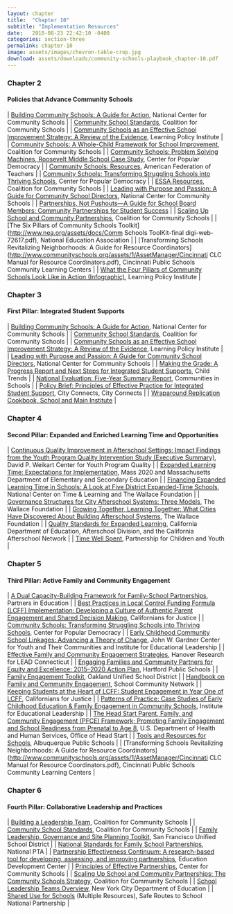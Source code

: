 ```yaml
---
layout: chapter
title:  "Chapter 10"
subtitle: "Implementation Resources"
date:   2018-08-23 22:42:10 -0400
categories: section-three
permalink: chapter-10
image: assets/images/chevron-table-crop.jpg
download: assets/downloads/community-schools-playbook_chapter-10.pdf
---
```

### Chapter 2
#### Policies that Advance Community Schools

| [Building Community Schools: A Guide for Action](http://www.nccs.org/sites/default/files/resource/NCCS_BuildingCommunitySchools.pdf), National Center for Community Schools |
| [Community School Standards](http://www.communityschools.org/resources/community_schools_standards_.aspx), Coalition for Community Schools |
| [Community Schools as an Effective School Improvement Strategy: A Review of the Evidence](https://learningpolicyinstitute.org/sites/default/files/product-files/Community_Schools_Effective_REPORT.pdf), Learning Policy Institute |
| [Community Schools: A Whole-Child Framework for School Improvement](http://www.communityschools.org/assets/1/AssetManager/Community-Schools-A-Whole-Child-Approach-to-School-Improvement1.pdf), Coalition for Community Schools |
| [Community Schools: Problem Solving Machines, Roosevelt Middle School Case Study](https://populardemocracy.org/news/publications/community-schools-problem-solving-machines-roosevelt-middle-school-case-study), Center for Popular Democracy |
| [Community Schools: Resources](https://www.aft.org/position/community-schools/resources), American Federation of Teachers |
| [Community Schools: Transforming Struggling Schools into Thriving Schools](https://populardemocracy.org/news/publications/community-schools-transforming-struggling-schools-thriving-schools), Center for Popular Democracy |
| [ESSA Resources](http://www.communityschools.org/policy_advocacy/esea_reauthorization.aspx), Coalition for Community Schools |
| [Leading with Purpose and Passion: A Guide for Community School Directors](https://www.nccs.org/sites/default/files/resource/NCCS_CS_Directors_Guide.pdf), National Center for Community Schools |
| [Partnerships, Not Pushouts—A Guide for School Board Members: Community Partnerships for Student Success](http://schottfoundation.org/sites/default/files/2014-122_POPGuide_DIGITAL.PDF) |
| [Scaling Up School and Community Partnerships](http://www.communityschools.org/resources/systems_web_guide.aspx), Coalition for Community Schools |
| [The Six Pillars of Community Schools Toolkit](http://www.nea.org/assets/docs/Comm Schools ToolKit-final digi-web-72617.pdf), National Education Association |
| [Transforming Schools Revitalizing Neighborhoods: A Guide for Resource Coordinators](http://www.communityschools.org/assets/1/AssetManager/Cincinnati CLC Manual for Resource Coordinators.pdf), Cincinnati Public Schools Community Learning Centers |
| [What the Four Pillars of Community Schools Look Like in Action (Infographic)](https://learningpolicyinstitute.org/sites/default/files/product-files/Community_Schools_Effective_INFOGRAPHIC.pdf), Learning Policy Institute |

### Chapter 3
#### First Pillar: Integrated Student Supports

|	[Building Community Schools: A Guide for Action](http://www.nccs.org/sites/default/files/resource/NCCS_BuildingCommunitySchools.pdf), National Center for Community Schools |
|	[Community School Standards](http://www.communityschools.org/resources/community_schools_standards_.aspx), Coalition for Community Schools |
|	[Community Schools as an Effective School Improvement Strategy: A Review of the Evidence](https://learningpolicyinstitute.org/sites/default/files/product-files/Community_Schools_Effective_REPORT.pdf), Learning Policy Institute |
|	[Leading with Purpose and Passion: A Guide for Community School Directors](https://www.nccs.org/sites/default/files/resource/NCCS_CS_Directors_Guide.pdf), National Center for Community Schools |
|	[Making the Grade: A Progress Report and Next Steps for Integrated Student Supports](https://www.childtrends.org/publications/making-grade-progress-report-next-steps-integrated-student-supports), Child Trends |
|	[National Evaluation: Five-Year Summary Report](https://www.communitiesinschools.org/our-data/publications/publication/five-year-national-evaluation-executive-summary), Communities in Schools |
|	[Policy Brief: Principles of Effective Practice for Integrated Student Support](https://www.bc.edu/content/dam/files/schools/lsoe/cityconnects/pdf/Policy%20Brief%20-%20Building%20Sustainable%20Interventions%20web.pdf), City Connects, City Connects |
|	[Wraparound Replication Cookbook, School and Main Institute](https://sites.google.com/site/masswazcookbook/home) |


### Chapter 4
#### Second Pillar: Expanded and Enriched Learning Time and Opportunities

| [Continuous Quality Improvement in Afterschool Settings: Impact Findings from the Youth Program Quality Intervention Study (Executive Summary)](http://cypq.org/sites/cypq.org/files/ExecutiveSummary2.29.pdf), David P. Weikart Center for Youth Program Quality |
| [Expanded Learning Time: Expectations for Implementation](http://www.doe.mass.edu/redesign/elt/ExpectationsIndicators.pdf), Mass 2020 and Massachusetts Department of Elementary and Secondary Education |
| [Financing Expanded Learning Time in Schools: A Look at Five District Expanded-Time Schools](http://www.wallacefoundation.org/knowledge-center/Documents/Financing-Expanded-Learning-Time-in-Schools.pdf), National Center on Time & Learning and The Wallace Foundation |
| [Governance Structures for City Afterschool Systems: Three Models](http://www.wallacefoundation.org/knowledge-center/pages/governance-structures-for-city-afterschool-systems-three-models.aspx), The Wallace Foundation |
| [Growing Together, Learning Together: What Cities Have Discovered About Building Afterschool Systems](http://www.wallacefoundation.org/knowledge-center/Documents/Growing-Together-Learning-Together.pdf), The Wallace Foundation |
| [Quality Standards for Expanded Learning](https://www.afterschoolnetwork.org/sites/main/files/file-attachments/quality_standards_report_v12.3_0.pdf), California Department of Education, Afterschool Division, and the California Afterschool Network |
| [Time Well Spent](https://www.partnerforchildren.org/resources/2017/11/2/time-well-spent), Partnership for Children and Youth |

### Chapter 5
#### Third Pillar: Active Family and Community Engagement

|	[A Dual Capacity-Building Framework for Family-School Partnerships](https://www2.ed.gov/documents/family-community/partners-education.pdf), Partners in Education |
|	[Best Practices in Local Control Funding Formula (LCFF) Implementation: Developing a Culture of Authentic Parent Engagement and Shared Decision Making](https://caljustice.egnyte.com/dl/sqCuuwXO74), Californians for Justice |
|	[Community Schools: Transforming Struggling Schools into Thriving Schools](https://populardemocracy.org/news/publications/community-schools-transforming-struggling-schools-thriving-schools), Center for Popular Democracy |
|	[Early Childhood Community School Linkages: Advancing a Theory of Change](http://www.communityschools.org/assets/1/AssetManager/ECCSLinkagesTOCReport.pdf), John W. Gardner Center for Youth and Their Communities and Institute for Educational Leadership |
|	[Effective Family and Community Engagement Strategies](http://www.ctschoolchange.org/wp-content/uploads/Hanover-Effective-Family-and-Community-Engagement-Strategies-LEAD-Connecticut.pdf), Hanover Research for LEAD Connecticut |
|	[Engaging Families and Community Partners for Equity and Excellence: 2015–2020 Action Plan](https://www.hartfordschools.org/files/Family%20Engagement/HPS_FCE_Plan_10_20_15.pdf), Hartford Public Schools |
|	[Family Engagement Toolkit](http://www.ousdfamilytoolkit.org/programs/), Oakland Unified School District |
|	[Handbook on Family and Community Engagement](http://www.schoolcommunitynetwork.org/downloads/FACEHandbook.pdf), School Community Network |
|	[Keeping Students at the Heart of LCFF: Student Engagement in Year One of LCFF](https://caljustice.egnyte.com/dl/iPMAKIECjC), Californians for Justice |
|	[Patterns of Practice: Case Studies of Early Childhood Education & Family Engagement in Community Schools](http://iel.org/sites/default/files/Patterns-of-Practice.pdf), Institute for Educational Leadership |
|	[The Head Start Parent, Family, and Community Engagement (PFCE) Framework; Promoting Family Engagement and School Readiness from Prenatal to Age 8](https://eclkc.ohs.acf.hhs.gov/sites/default/files/pdf/pfce-framework.pdf), U.S. Department of Health and Human Services, Office of Head Start |
|	[Tools and Resources for Schools](http://www.aps.edu/family-engagement-collaborative/tools-for-schools), Albuquerque Public Schools |
|	[Transforming Schools Revitalizing Neighborhoods: A Guide for Resource Coordinators](http://www.communityschools.org/assets/1/AssetManager/Cincinnati CLC Manual for Resource Coordinators.pdf), Cincinnati Public Schools Community Learning Centers |

### Chapter 6
#### Fourth Pillar: Collaborative Leadership and Practices

| [Building a Leadership Team](http://www.communityschools.org/resources/building_a_leadership_team.aspx), Coalition for Community Schools |
| [Community School Standards](http://www.communityschools.org/assets/1/Page/Community-School%20Standards-Updatesd2017.pdf), Coalition for Community Schools |
| [Family Leadership, Governance and Site Planning Toolkit](http://www.sfusd.edu/en/family-and-community-support/family-partnerships-toolkit/tools-for-family-leadership-school-governance-and-site-planning.html), San Francisco Unified School District |
| [National Standards for Family School Partnerships](https://www.pta.org/home/run-your-pta/National-Standards-for-Family-School-Partnerships), National PTA |
| [Partnership Effectiveness Continuum: A research-based tool for developing, assessing, and improving partnerships](http://www.wallacefoundation.org/knowledge-center/Documents/Quality-Measures-Partnership-Effectiveness-Continuum.pdf), Education Development Center |
| [Principles of Effective Partnerships](https://www.nccs.org/sites/default/files/resource/Principles_of_Effective_Partnerships.pdf), Center for Community Schools |
| [Scaling Up School and Community Partnerships: The Community Schools Strategy](http://www.communityschools.org/assets/1/AssetManager/Scaling%20Up%20Community%20Schools%204%20Pager%20FINAL.pdf), Coalition for Community Schools |
| [School Leadership Teams Overview](https://www.schools.nyc.gov/school-life/get-involved/school-leadership-team), New York City Department of Education |
| [Shared Use for Schools](https://www.saferoutespartnership.org/resources/publications/shared-use) (Multiple Resources), Safe Routes to School National Partnership |
